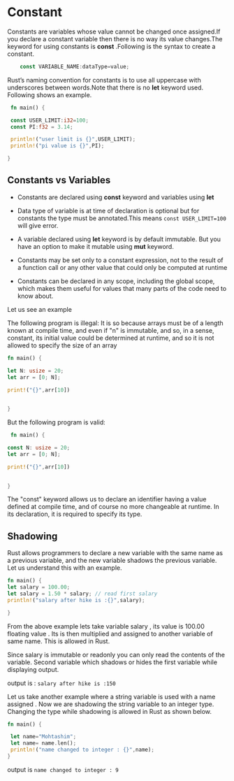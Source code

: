 # Constant

Constants are variables whose value cannot be changed once assigned.If you declare a constant variable then there is no way its value changes.The keyword for using constants is **const** .Following is the syntax to create a constant.

```rust
    const VARIABLE_NAME:dataType=value;
```

Rust’s naming convention for constants is to use all uppercase with underscores between words.Note that there is no **let** keyword used. Following shows an example.

```rust
 fn main() {

 const USER_LIMIT:i32=100;
 const PI:f32 = 3.14;

 println!("user limit is {}",USER_LIMIT);
 println!("pi value is {}",PI);

}
```

## Constants vs Variables

- Constants are declared using **const** keyword and variables using **let**

- Data type of variable is at time of declaration is optional but for constants the type must be annotated.This means `const USER_LIMIT=100` will give error.

- A variable  declared using **let** keyword is by default immutable. But you have an option to make it mutable using **mut** keyword.

- Constants may be set only to a constant expression, not to the result of a function call or any other value that could only be computed at runtime

- Constants can be declared in any scope, including the global scope, which makes them useful for values that many parts of the code need to know about.

Let us see an example

The following program is illegal:
It is so because arrays must be of a length known at compile time, and even if "n" is immutable, and so, in a sense, constant, its initial value could be determined at runtime, and so it is not allowed to specify the size of an array

```rust
fn main() {

let N: usize = 20;
let arr = [0; N];

print!("{}",arr[10])

    
}

```

But the following program is valid:

```rust
 fn main() {

const N: usize = 20;
let arr = [0; N];

print!("{}",arr[10])

    
}
```

The "const" keyword allows us to declare an identifier having a value defined at compile time, and of course no more changeable at runtime. In its declaration, it is required to specify its type.


## Shadowing

 Rust allows programmers to declare a new variable with the same name as a previous variable, and the new variable shadows the previous variable.
 Let us understand this with an example.

 ```rust
fn main() {
let salary = 100.00;
let salary = 1.50 * salary; // read first salary
println!("salary after hike is :{}",salary);

}
```

From the above example lets take variable salary , its value is 100.00 floating value . Its is then multiplied and assigned to another variable of same name. This is allowed in Rust.  

Since salary is immutable or readonly you can only read the contents of the variable. Second variable which shadows or hides the first variable while displaying output.

output is : `salary after hike is :150`

Let us take another example where a string variable is used with a name assigned . Now we are shadowing the string variable to an integer type. Changing the type while shadowing is allowed in Rust as shown below.

```rust
fn main() {

 let name="Mohtashim";
 let name= name.len();
 println!("name changed to integer : {}",name);
}
```

output is `name changed to integer : 9`